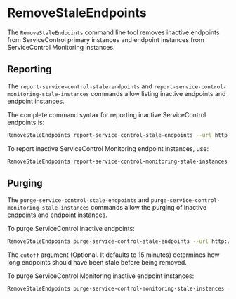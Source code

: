 # RemoveStaleEndpoints

The `RemoveStaleEndpoints` command line tool removes inactive endpoints from ServiceControl primary instances and endpoint instances from ServiceControl Monitoring instances.

## Reporting

The `report-service-control-stale-endpoints` and `report-service-control-monitoring-stale-instances` commands allow listing inactive endpoints and endpoint instances.

The complete command syntax for reporting inactive ServiceControl endpoints is:

```bash
RemoveStaleEndpoints report-service-control-stale-endpoints --url http://localhost:33333/
```

To report inactive ServiceControl Monitoring endpoint instances, use:

```bash
RemoveStaleEndpoints report-service-control-monitoring-stale-instances --url http://localhost:33633"
```

## Purging

The `purge-service-control-stale-endpoints` and `purge-service-control-monitoring-stale-instances` commands allow the purging of inactive endpoints and endpoint instances.

To purge ServiceControl inactive endpoints:

```bash
RemoveStaleEndpoints purge-service-control-stale-endpoints --url http://localhost:33333/ --cutoff 00:00:10"
```

The `cutoff` argument (Optional. It defaults to 15 minutes) determines how long endpoints should have been stale before being removed.

To purge ServiceControl Monitoring inactive endpoint instances:

```bash
RemoveStaleEndpoints purge-service-control-monitoring-stale-instances --url http://localhost:33633"
```
